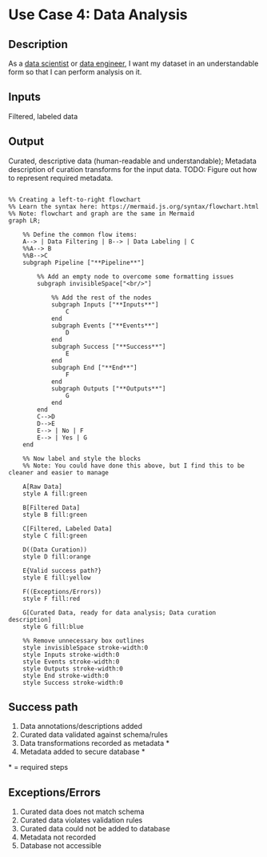 # Use Case 4: Data Analysis

## Description

As a  <a href='https://github.com/MLOps-OpenAPI/arch-diagrams/blob/main/README.md#data-scientists'>data scientist</a> or <a href='https://github.com/MLOps-OpenAPI/arch-diagrams/blob/main/README.md#data-engineers'>data engineer</a>, I want my dataset in an understandable form so that I can perform analysis on it.

## Inputs

Filtered, labeled data

## Output

Curated, descriptive data (human-readable and understandable);
Metadata description of curation transforms for the input data.
TODO: Figure out how to represent required metadata.

```mermaid

%% Creating a left-to-right flowchart
%% Learn the syntax here: https://mermaid.js.org/syntax/flowchart.html
%% Note: flowchart and graph are the same in Mermaid
graph LR;

    %% Define the common flow items:
    A--> | Data Filtering | B--> | Data Labeling | C
    %%A--> B
    %%B-->C
    subgraph Pipeline ["**Pipeline**"]
        
        %% Add an empty node to overcome some formatting issues
        subgraph invisibleSpace["<br/>"]

            %% Add the rest of the nodes
            subgraph Inputs ["**Inputs**"]
                C 
            end
            subgraph Events ["**Events**"]
                D
            end
            subgraph Success ["**Success**"]
                E
            end
            subgraph End ["**End**"]
                F
            end
            subgraph Outputs ["**Outputs**"]
                G
            end
        end
        C-->D
        D-->E
        E--> | No | F
        E--> | Yes | G
    end

    %% Now label and style the blocks
    %% Note: You could have done this above, but I find this to be cleaner and easier to manage

    A[Raw Data]
    style A fill:green

    B[Filtered Data]
    style B fill:green

    C[Filtered, Labeled Data]
    style C fill:green

    D((Data Curation))
    style D fill:orange

    E{Valid success path?}
    style E fill:yellow

    F((Exceptions/Errors))
    style F fill:red

    G[Curated Data, ready for data analysis; Data curation description]
    style G fill:blue

    %% Remove unnecessary box outlines
    style invisibleSpace stroke-width:0
    style Inputs stroke-width:0
    style Events stroke-width:0
    style Outputs stroke-width:0
    style End stroke-width:0
    style Success stroke-width:0

```


## Success path

1. Data annotations/descriptions added
2. Curated data validated against schema/rules
3. Data transformations recorded as metadata *
4. Metadata added to secure database *
    

\* = required steps

## Exceptions/Errors

1. Curated data does not match schema 
2. Curated data violates validation rules
3. Curated data could not be added to database
4. Metadata not recorded
5. Database not accessible

